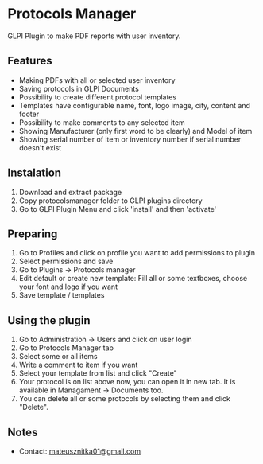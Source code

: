 # Protocols Manager
GLPI Plugin to make PDF reports with user inventory.
## Features
* Making PDFs with all or selected user inventory
* Saving protocols in GLPI Documents
* Possibility to create different protocol templates
* Templates have configurable name, font, logo image, city, content and footer
* Possibility to make comments to any selected item
* Showing Manufacturer (only first word to be clearly) and Model of item
* Showing serial number of item or inventory number if serial number doesn't exist
## Instalation
1. Download and extract package
2. Copy protocolsmanager folder to GLPI plugins directory
3. Go to GLPI Plugin Menu and click 'install' and then 'activate'
## Preparing
1. Go to Profiles and click on profile you want to add permissions to plugin
2. Select permissions and save
3. Go to Plugins -> Protocols manager
4. Edit default or create new template: Fill all or some textboxes, choose your font and logo if you want
5. Save template / templates
## Using the plugin
1. Go to Administration -> Users and click on user login
2. Go to Protocols Manager tab
3. Select some or all items
4. Write a comment to item if you want
5. Select your template from list and click "Create"
6. Your protocol is on list above now, you can open it in new tab. It is available in Managament -> Documents too.
7. You can delete all or some protocols by selecting them and click "Delete".
## Notes
* Contact: mateusznitka01@gmail.com
